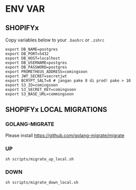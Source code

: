 # ENV VAR

## SHOPIFYx
Copy variables below to your `.bashrc` or `.zshrc`

```
export DB_NAME=postgres
export DB_PORT=5432
export DB_HOST=localhost
export DB_USERNAME=postgres
export DB_PASSWORD=postgres
export PROMETHEUS_ADDRESS=comingsoon
export JWT_SECRET=secretjwt
export BCRYPT_SALT=8 # jangan pake 8 di prod! pake > 10
export S3_ID=comingsoon
export S3_SECRET_KEY=comingsoon
export S3_BASE_URL=commingsoon
```

## SHOPIFYx LOCAL MIGRATIONS
### GOLANG-MIGRATE
Please install https://github.com/golang-migrate/migrate
### UP
```
sh scripts/migrate_up_local.sh
```

### DOWN
```
sh scripts/migrate_down_local.sh
```